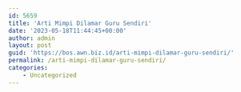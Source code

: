 ```yaml
---
id: 5659
title: 'Arti Mimpi Dilamar Guru Sendiri'
date: '2023-05-18T11:44:45+00:00'
author: admin
layout: post
guid: 'https://bos.awn.biz.id/arti-mimpi-dilamar-guru-sendiri/'
permalink: /arti-mimpi-dilamar-guru-sendiri/
categories:
    - Uncategorized
---
```


